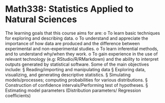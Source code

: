 # Math338: Statistics Applied to Natural Sciences

The learning goals that this course aims for are:
o To learn basic techniques for exploring and describing data.
o To understand and appreciate the importance of how data are produced and the difference between experimental and
non-experimental studies.
o To learn inferential methods, and to understand why/when they work.
o To gain experience in the use of relevant technology (e.g: RStudio/R/RMarkdown) and the ability to interpret outputs
generated by statistical software. Some of the main objectives include:
§ Reading/importing and manipulating data
§ Exploring data, visualizing, and generating descriptive statistics.
§ Simulating models/processes; computing probabilities for various distributions.
§ Construction of confidence intervals/Performing test of hypotheses.
§ Estimating model parameters (Distribution parameters/ Regression coefficients)
